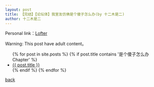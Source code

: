 ```yaml
---
layout: post
title: 【完结】【论坛体】我室友仿佛是个傻子怎么办(by 十二木是二)
author: 十二木是二
---
```


Personal link：[Lofter](http://mushier.lofter.com/)

Warning: This post have adult content。

<ul>
  {% for post in site.posts %}
    {% if post.title contains '是个傻子怎么办 Chapter' %}
      <li>
        <a href="{{ post.url }}">{{ post.title }}</a>
      </li>
    {% endif %}
  {% endfor %}
</ul>

[back](https://allforyanchen.github.io/)
